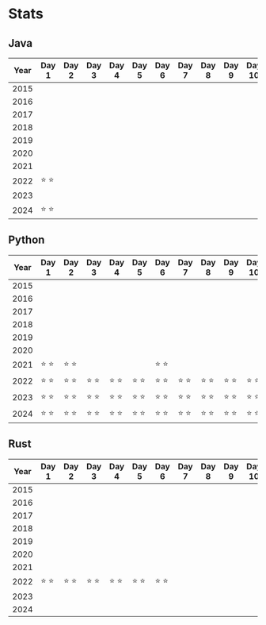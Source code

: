# Stats

## Java

|Year|Day 1|Day 2|Day 3|Day 4|Day 5|Day 6|Day 7|Day 8|Day 9|Day 10|Day 11|Day 12|Day 13|Day 14|Day 15|Day 16|Day 17|Day 18|Day 19|Day 20|Day 21|Day 22|Day 23|Day 24|Day 25|
|---|---|---|---|---|---|---|---|---|---|---|---|---|---|---|---|---|---|---|---|---|---|---|---|---|---|
|2015| | | | | | | | | | | | | | | | | | | | | | | | | |
|2016| | | | | | | | | | | | | | | | | | | | | | | | | |
|2017| | | | | | | | | | | | | | | | | | | | | | | | | |
|2018| | | | | | | | | | | | | | | | | | | | | | | | | |
|2019| | | | | | | | | | | | | | | | | | | | | | | | | |
|2020| | | | | | | | | | | | | | | | | | | | | | | | | |
|2021| | | | | | | | | | | | | | | | | | | | | | | | | |
|2022|⭐ ⭐ | | | | | | | | | | | | | | | | | | | |⭐ ⭐ | | | | |
|2023| | | | | | | | | | | | | | | | | | | | | | | | | |
|2024|⭐ ⭐ | | | | | | | | | | | | | | | | | | | | | | | | |

## Python

|Year|Day 1|Day 2|Day 3|Day 4|Day 5|Day 6|Day 7|Day 8|Day 9|Day 10|Day 11|Day 12|Day 13|Day 14|Day 15|Day 16|Day 17|Day 18|Day 19|Day 20|Day 21|Day 22|Day 23|Day 24|Day 25|
|---|---|---|---|---|---|---|---|---|---|---|---|---|---|---|---|---|---|---|---|---|---|---|---|---|---|
|2015| | | | | | | | | | | | | | | | | | | | | | | | | |
|2016| | | | | | | | | | | | | | | | | | | | | | | | | |
|2017| | | | | | | | | | | | | | | | | | | | | | | | | |
|2018| | | | | | | | | | | | | | | | | | | | | | | | | |
|2019| | | | | | | | | | | | | | | | | | | | | | | | | |
|2020| | | | | | | | | | | | | | | | | | | | | | | | | |
|2021|⭐ ⭐ |⭐ ⭐ | | | |⭐ ⭐ | | | | | | | |⭐ ⭐ |⭐ ⭐ | | | | | | | | | | |
|2022|⭐ ⭐ |⭐ ⭐ |⭐ ⭐ |⭐ ⭐ |⭐ ⭐ |⭐ ⭐ |⭐ ⭐ |⭐ ⭐ |⭐ ⭐ |⭐ ⭐ | |⭐ ⭐ | | | | | | | | |⭐ ⭐ | |⭐ ⭐ | |⭐ ⭐ |
|2023|⭐ ⭐ |⭐ ⭐ |⭐ ⭐ |⭐ ⭐ |⭐ ⭐ |⭐ ⭐ |⭐ ⭐ |⭐ ⭐ |⭐ ⭐ |⭐ ⭐ |⭐ ⭐ |⭐ ⭐ |⭐ ⭐ | | | | | | | | | | | | |
|2024|⭐ ⭐ |⭐ ⭐ |⭐ ⭐ |⭐ ⭐ |⭐ ⭐ |⭐ ⭐ |⭐ ⭐ |⭐ ⭐ |⭐ ⭐ |⭐ ⭐ | | | | | | | | | | | | | | | |

## Rust

|Year|Day 1|Day 2|Day 3|Day 4|Day 5|Day 6|Day 7|Day 8|Day 9|Day 10|Day 11|Day 12|Day 13|Day 14|Day 15|Day 16|Day 17|Day 18|Day 19|Day 20|Day 21|Day 22|Day 23|Day 24|Day 25|
|---|---|---|---|---|---|---|---|---|---|---|---|---|---|---|---|---|---|---|---|---|---|---|---|---|---|
|2015| | | | | | | | | | | | | | | | | | | | | | | | | |
|2016| | | | | | | | | | | | | | | | | | | | | | | | | |
|2017| | | | | | | | | | | | | | | | | | | | | | | | | |
|2018| | | | | | | | | | | | | | | | | | | | | | | | | |
|2019| | | | | | | | | | | | | | | | | | | | | | | | | |
|2020| | | | | | | | | | | | | | | | | | | | | | | | | |
|2021| | | | | | | | | | | | | | | | | | | | | | | | | |
|2022|⭐ ⭐ |⭐ ⭐ |⭐ ⭐ |⭐ ⭐ |⭐ ⭐ |⭐ ⭐ | | | | | | | | | | | | | | | | | | | |
|2023| | | | | | | | | | | | | | | | | | | | | | | | | |
|2024| | | | | | | | | | | | | | | | | | | | | | | | | |

